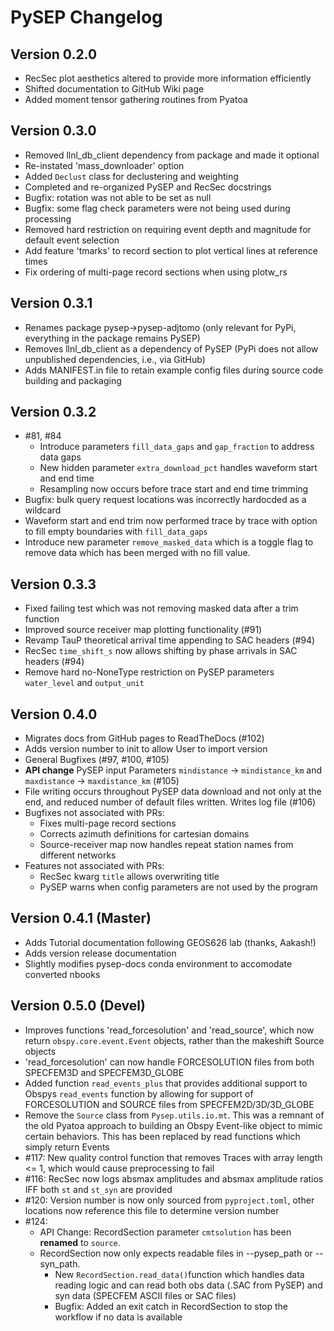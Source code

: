 # PySEP Changelog

## Version 0.2.0 

- RecSec plot aesthetics altered to provide more information efficiently  
- Shifted documentation to GitHub Wiki page
- Added moment tensor gathering routines from Pyatoa

## Version 0.3.0 

- Removed llnl_db_client dependency from package and made it optional 
- Re-instated 'mass_downloader' option 
- Added `Declust` class for declustering and weighting
- Completed and re-organized PySEP and RecSec docstrings 
- Bugfix: rotation was not able to be set as null 
- Bugfix: some flag check parameters were not being used during processing
- Removed hard restriction on requiring event depth and magnitude for default event selection
- Add feature 'tmarks' to record section to plot vertical lines at reference times
- Fix ordering of multi-page record sections when using plotw_rs 

## Version 0.3.1 

- Renames package pysep->pysep-adjtomo (only relevant for PyPi, everything in the package remains PySEP)
- Removes llnl_db_client as a dependency of PySEP (PyPi does not allow unpublished dependencies, i.e., via GitHub)
- Adds MANIFEST.in file to retain example config files during source code building and packaging


## Version 0.3.2 

- \#81, \#84
	- Introduce parameters `fill_data_gaps` and `gap_fraction` to address data gaps
	- New hidden parameter `extra_download_pct` handles waveform start and end time 
	- Resampling now occurs before trace start and end time trimming
- Bugfix: bulk query request locations was incorrectly hardocded as a wildcard
- Waveform start and end trim now performed trace by trace with option to fill
  empty boundaries with `fill_data_gaps`
- Introduce new parameter `remove_masked_data` which is a toggle flag to remove
  data which has been merged with no fill value. 

## Version 0.3.3 

- Fixed failing test which was not removing masked data after a trim function
- Improved source receiver map plotting functionality (#91)
- Revamp TauP theoretical arrival time appending to SAC headers (#94)
- RecSec `time_shift_s` now allows shifting by phase arrivals in SAC headers (#94)
- Remove hard no-NoneType restriction on PySEP parameters `water_level` and `output_unit`


## Version 0.4.0 

- Migrates docs from GitHub pages to ReadTheDocs (#102)
- Adds version number to init to allow User to import version
- General Bugfixes (#97, #100, #105)
- **API change** PySEP input Parameters `mindistance` -> `mindistance_km` and 
  `maxdistance` -> `maxdistance_km` (#105)
- File writing occurs throughout PySEP data download and not only at the end,
  and reduced number of default files written. Writes log file (#106)
- Bugfixes not associated with PRs:
  - Fixes multi-page record sections
  - Corrects azimuth definitions for cartesian domains
  - Source-receiver map now handles repeat station names from different networks
- Features not associated with PRs:
  - RecSec kwarg `title` allows overwriting title
  - PySEP warns when config parameters are not used by the program


## Version 0.4.1 (Master)
- Adds Tutorial documentation following GEOS626 lab (thanks, Aakash!)
- Adds version release documentation
- Slightly modifies pysep-docs conda environment to accomodate converted nbooks

## Version 0.5.0 (Devel)
- Improves functions 'read_forcesolution' and 'read_source', which now return
  `obspy.core.event.Event` objects, rather than the makeshift Source objects 
- 'read_forcesolution' can now handle FORCESOLUTION files from both SPECFEM3D
  and SPECFEM3D_GLOBE
- Added function `read_events_plus` that provides additional support to 
  Obspys `read_events` function by allowing for support of FORCESOLUTION and
  SOURCE files from SPECFEM2D/3D/3D_GLOBE
- Remove the `Source` class from `Pysep.utils.io.mt`. This was a remnant of the
  old Pyatoa approach to building an Obspy Event-like object to mimic certain
  behaviors. This has been replaced by read functions which simply return Events
- #117: New quality control function that removes Traces with array length <= 1,
  which would cause preprocessing to fail
- #116: RecSec now logs absmax amplitudes and absmax amplitude ratios IFF both
  `st` and `st_syn` are provided
- #120: Version number is now only sourced from `pyproject.toml`, other 
  locations now reference this file to determine version number
- #124:
  - API Change: RecordSection parameter `cmtsolution` has been **renamed** to 
	`source`. 
  - RecordSection now only expects readable files in  --pysep_path or 
	--syn_path.
	- New `RecordSection.read_data()`function which handles data reading logic 
	and can read both obs data (.SAC from PySEP) and syn data 
	(SPECFEM ASCII files or SAC files)
	- Bugfix: Added an exit catch in RecordSection to stop the workflow if no 
	data is available
